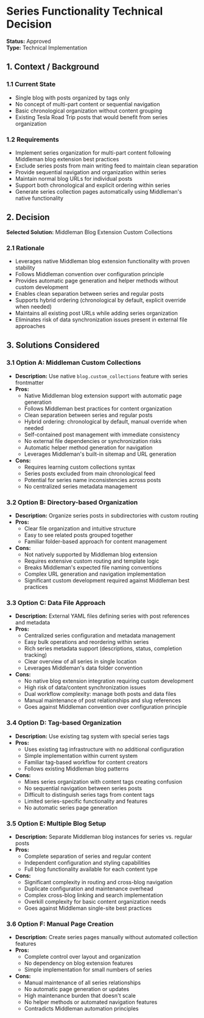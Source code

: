 # Series Functionality Technical Decision

**Status:** Approved  
**Type:** Technical Implementation

## 1. Context / Background

### 1.1 Current State
- Single blog with posts organized by tags only
- No concept of multi-part content or sequential navigation
- Basic chronological organization without content grouping
- Existing Tesla Road Trip posts that would benefit from series organization

### 1.2 Requirements
- Implement series organization for multi-part content following Middleman blog extension best practices
- Exclude series posts from main writing feed to maintain clean separation
- Provide sequential navigation and organization within series
- Maintain normal blog URLs for individual posts
- Support both chronological and explicit ordering within series
- Generate series collection pages automatically using Middleman's native functionality

## 2. Decision

**Selected Solution:** Middleman Blog Extension Custom Collections

### 2.1 Rationale
- Leverages native Middleman blog extension functionality with proven stability
- Follows Middleman convention over configuration principle
- Provides automatic page generation and helper methods without custom development
- Enables clean separation between series and regular posts
- Supports hybrid ordering (chronological by default, explicit override when needed)
- Maintains all existing post URLs while adding series organization
- Eliminates risk of data synchronization issues present in external file approaches

## 3. Solutions Considered

### 3.1 Option A: Middleman Custom Collections
- **Description:** Use native `blog.custom_collections` feature with series frontmatter
- **Pros:**
  - Native Middleman blog extension support with automatic page generation
  - Follows Middleman best practices for content organization
  - Clean separation between series and regular posts
  - Hybrid ordering: chronological by default, manual override when needed
  - Self-contained post management with immediate consistency
  - No external file dependencies or synchronization risks
  - Automatic helper method generation for navigation
  - Leverages Middleman's built-in sitemap and URL generation
- **Cons:**
  - Requires learning custom collections syntax
  - Series posts excluded from main chronological feed
  - Potential for series name inconsistencies across posts
  - No centralized series metadata management

### 3.2 Option B: Directory-based Organization
- **Description:** Organize series posts in subdirectories with custom routing
- **Pros:**
  - Clear file organization and intuitive structure
  - Easy to see related posts grouped together
  - Familiar folder-based approach for content management
- **Cons:**
  - Not natively supported by Middleman blog extension
  - Requires extensive custom routing and template logic
  - Breaks Middleman's expected file naming conventions
  - Complex URL generation and navigation implementation
  - Significant custom development required against Middleman best practices

### 3.3 Option C: Data File Approach
- **Description:** External YAML files defining series with post references and metadata
- **Pros:**
  - Centralized series configuration and metadata management
  - Easy bulk operations and reordering within series
  - Rich series metadata support (descriptions, status, completion tracking)
  - Clear overview of all series in single location
  - Leverages Middleman's data folder convention
- **Cons:**
  - No native blog extension integration requiring custom development
  - High risk of data/content synchronization issues
  - Dual workflow complexity: manage both posts and data files
  - Manual maintenance of post relationships and slug references
  - Goes against Middleman convention over configuration principle

### 3.4 Option D: Tag-based Organization
- **Description:** Use existing tag system with special series tags
- **Pros:**
  - Uses existing tag infrastructure with no additional configuration
  - Simple implementation within current system
  - Familiar tag-based workflow for content creators
  - Follows existing Middleman blog patterns
- **Cons:**
  - Mixes series organization with content tags creating confusion
  - No sequential navigation between series posts
  - Difficult to distinguish series tags from content tags
  - Limited series-specific functionality and features
  - No automatic series page generation

### 3.5 Option E: Multiple Blog Setup
- **Description:** Separate Middleman blog instances for series vs. regular posts
- **Pros:**
  - Complete separation of series and regular content
  - Independent configuration and styling capabilities
  - Full blog functionality available for each content type
- **Cons:**
  - Significant complexity in routing and cross-blog navigation
  - Duplicate configuration and maintenance overhead
  - Complex cross-blog linking and search implementation
  - Overkill complexity for basic content organization needs
  - Goes against Middleman single-site best practices

### 3.6 Option F: Manual Page Creation
- **Description:** Create series pages manually without automated collection features
- **Pros:**
  - Complete control over layout and organization
  - No dependency on blog extension features
  - Simple implementation for small numbers of series
- **Cons:**
  - Manual maintenance of all series relationships
  - No automatic page generation or updates
  - High maintenance burden that doesn't scale
  - No helper methods or automated navigation features
  - Contradicts Middleman automation principles